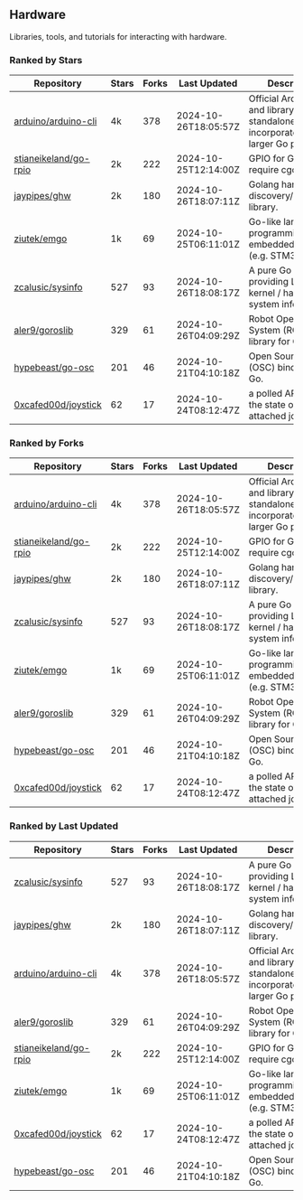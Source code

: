 ## Hardware

Libraries, tools, and tutorials for interacting with hardware.

### Ranked by Stars

| Repository | Stars | Forks | Last Updated | Description | 
|------------|-------|-------|--------------|-------------|
| [arduino/arduino-cli](https://github.com/arduino/arduino-cli) | 4k | 378 | 2024-10-26T18:05:57Z |  Official Arduino CLI and library. Can run standalone, or be incorporated into larger Go projects. |
| [stianeikeland/go-rpio](https://github.com/stianeikeland/go-rpio) | 2k | 222 | 2024-10-25T12:14:00Z |  GPIO for Go, doesn't require cgo. |
| [jaypipes/ghw](https://github.com/jaypipes/ghw) | 2k | 180 | 2024-10-26T18:07:11Z |  Golang hardware discovery/inspection library. |
| [ziutek/emgo](https://github.com/ziutek/emgo) | 1k | 69 | 2024-10-25T06:11:01Z |  Go-like language for programming embedded systems (e.g. STM32 MCU). |
| [zcalusic/sysinfo](https://github.com/zcalusic/sysinfo) | 527 | 93 | 2024-10-26T18:08:17Z |  A pure Go library providing Linux OS / kernel / hardware system information. |
| [aler9/goroslib](https://github.com/aler9/goroslib) | 329 | 61 | 2024-10-26T04:09:29Z |  Robot Operating System (ROS) library for Go. |
| [hypebeast/go-osc](https://github.com/hypebeast/go-osc) | 201 | 46 | 2024-10-21T04:10:18Z |  Open Sound Control (OSC) bindings for Go. |
| [0xcafed00d/joystick](https://github.com/0xcafed00d/joystick) | 62 | 17 | 2024-10-24T08:12:47Z |  a polled API to read the state of an attached joystick. |

### Ranked by Forks

| Repository | Stars | Forks | Last Updated | Description | 
|------------|-------|-------|--------------|-------------|
| [arduino/arduino-cli](https://github.com/arduino/arduino-cli) | 4k | 378 | 2024-10-26T18:05:57Z |  Official Arduino CLI and library. Can run standalone, or be incorporated into larger Go projects. |
| [stianeikeland/go-rpio](https://github.com/stianeikeland/go-rpio) | 2k | 222 | 2024-10-25T12:14:00Z |  GPIO for Go, doesn't require cgo. |
| [jaypipes/ghw](https://github.com/jaypipes/ghw) | 2k | 180 | 2024-10-26T18:07:11Z |  Golang hardware discovery/inspection library. |
| [zcalusic/sysinfo](https://github.com/zcalusic/sysinfo) | 527 | 93 | 2024-10-26T18:08:17Z |  A pure Go library providing Linux OS / kernel / hardware system information. |
| [ziutek/emgo](https://github.com/ziutek/emgo) | 1k | 69 | 2024-10-25T06:11:01Z |  Go-like language for programming embedded systems (e.g. STM32 MCU). |
| [aler9/goroslib](https://github.com/aler9/goroslib) | 329 | 61 | 2024-10-26T04:09:29Z |  Robot Operating System (ROS) library for Go. |
| [hypebeast/go-osc](https://github.com/hypebeast/go-osc) | 201 | 46 | 2024-10-21T04:10:18Z |  Open Sound Control (OSC) bindings for Go. |
| [0xcafed00d/joystick](https://github.com/0xcafed00d/joystick) | 62 | 17 | 2024-10-24T08:12:47Z |  a polled API to read the state of an attached joystick. |

### Ranked by Last Updated

| Repository | Stars | Forks | Last Updated | Description | 
|------------|-------|-------|--------------|-------------|
| [zcalusic/sysinfo](https://github.com/zcalusic/sysinfo) | 527 | 93 | 2024-10-26T18:08:17Z |  A pure Go library providing Linux OS / kernel / hardware system information. |
| [jaypipes/ghw](https://github.com/jaypipes/ghw) | 2k | 180 | 2024-10-26T18:07:11Z |  Golang hardware discovery/inspection library. |
| [arduino/arduino-cli](https://github.com/arduino/arduino-cli) | 4k | 378 | 2024-10-26T18:05:57Z |  Official Arduino CLI and library. Can run standalone, or be incorporated into larger Go projects. |
| [aler9/goroslib](https://github.com/aler9/goroslib) | 329 | 61 | 2024-10-26T04:09:29Z |  Robot Operating System (ROS) library for Go. |
| [stianeikeland/go-rpio](https://github.com/stianeikeland/go-rpio) | 2k | 222 | 2024-10-25T12:14:00Z |  GPIO for Go, doesn't require cgo. |
| [ziutek/emgo](https://github.com/ziutek/emgo) | 1k | 69 | 2024-10-25T06:11:01Z |  Go-like language for programming embedded systems (e.g. STM32 MCU). |
| [0xcafed00d/joystick](https://github.com/0xcafed00d/joystick) | 62 | 17 | 2024-10-24T08:12:47Z |  a polled API to read the state of an attached joystick. |
| [hypebeast/go-osc](https://github.com/hypebeast/go-osc) | 201 | 46 | 2024-10-21T04:10:18Z |  Open Sound Control (OSC) bindings for Go. |

